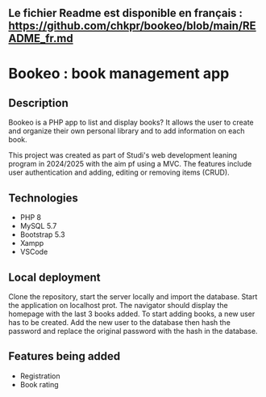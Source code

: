 ## Le fichier Readme est disponible en français : https://github.com/chkpr/bookeo/blob/main/README_fr.md

# Bookeo : book management app

## Description

Bookeo is a PHP app to list and display books? It allows the user to create and organize their own personal library and to add information on each book.

This project was created as part of Studi's web development leaning program in 2024/2025 with the aim pf using a MVC. The features include user authentication and adding, editing or removing items (CRUD).

## Technologies

- PHP 8
- MySQL 5.7
- Bootstrap 5.3
- Xampp
- VSCode

## Local deployment

Clone the repository, start the server locally and import the database. Start the application on localhost prot. The navigator should display the homepage with the last 3 books added.
To start adding books, a new user has to be created. Add the new user to the database then hash the password and replace the original password with the hash in the database.

## Features being added

- Registration
- Book rating
